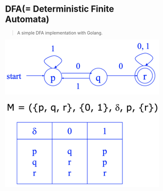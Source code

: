 # DFA(= Deterministic Finite Automata)

> A simple DFA implementation with Golang.

![automata](./automata.png)



![machine](./machine.png)